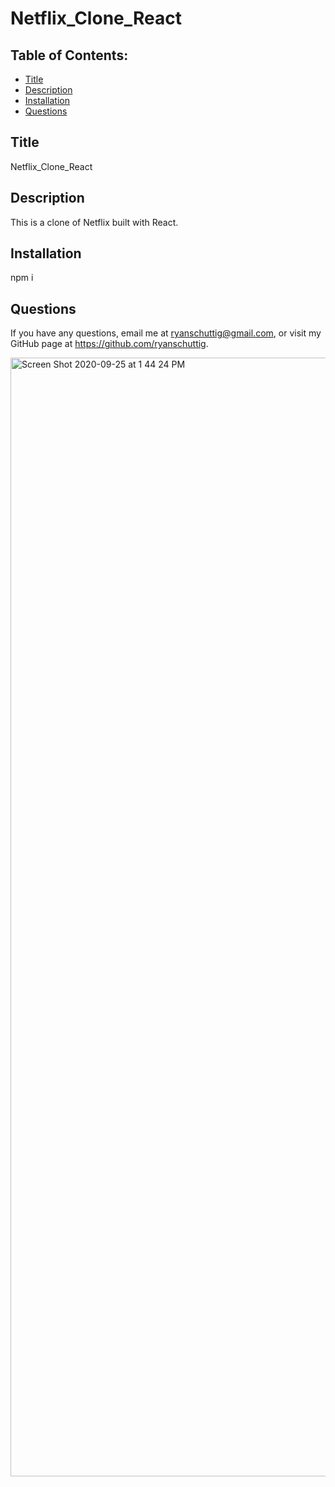 # Netflix_Clone_React

  ## Table of Contents:
  - [Title](#Title)
  - [Description](#Description)
  - [Installation](#Installation)
  - [Questions](#Questions)

  ## Title
  Netflix_Clone_React
  ## Description
  This is a clone of Netflix built with React.
  ## Installation
  npm i
  ## Questions
  If you have any questions, email me at ryanschuttig@gmail.com, or visit my GitHub page at https://github.com/ryanschuttig.
  
  <img width="1790" alt="Screen Shot 2020-09-25 at 1 44 24 PM" src="https://user-images.githubusercontent.com/64327639/94299187-4c7f9280-ff35-11ea-9f6c-dcc09fc5d273.png">
